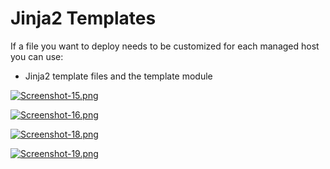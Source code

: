 # Jinja2 Templates

If a file you want to deploy needs to be customized for each managed host you can use:
- Jinja2 template files and the template module

[![Screenshot-15.png](https://i.postimg.cc/CM2dsffG/Screenshot-15.png)](https://postimg.cc/K4nZZjfj)

[![Screenshot-16.png](https://i.postimg.cc/k575gQkm/Screenshot-16.png)](https://postimg.cc/RWbmPHSs)

[![Screenshot-18.png](https://i.postimg.cc/g2Wh36fM/Screenshot-18.png)](https://postimg.cc/PPSNjNfZ)

[![Screenshot-19.png](https://i.postimg.cc/GtDByczw/Screenshot-19.png)](https://postimg.cc/tnXC0GL2)
